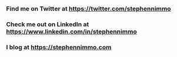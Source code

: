 ### Find me on Twitter at https://twitter.com/stephennimmo
### Check me out on LinkedIn at https://www.linkedin.com/in/stephennimmo
### I blog at https://stephennimmo.com
